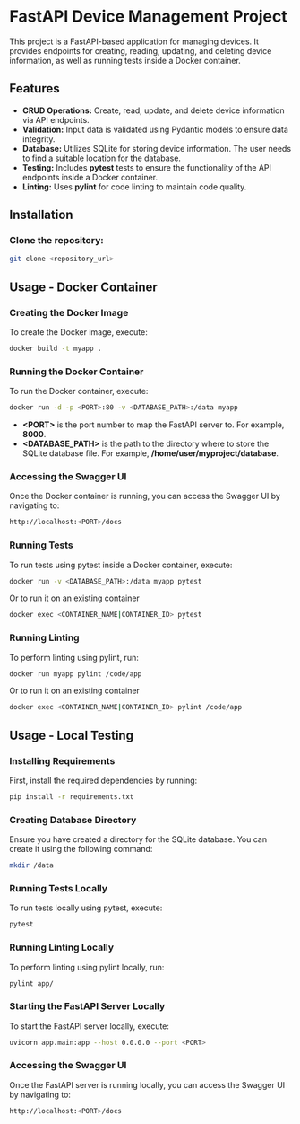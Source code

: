 # FastAPI Device Management Project

This project is a FastAPI-based application for managing devices.
It provides endpoints for creating, reading, updating, and deleting device information, as well as running tests inside a Docker container.

## Features
- **CRUD Operations:** Create, read, update, and delete device information via API endpoints.
- **Validation:** Input data is validated using Pydantic models to ensure data integrity.
- **Database:** Utilizes SQLite for storing device information. The user needs to find a suitable location for the database.
- **Testing:** Includes **pytest** tests to ensure the functionality of the API endpoints inside a Docker container.
- **Linting:** Uses **pylint** for code linting to maintain code quality.

## Installation
### Clone the repository:

```bash
git clone <repository_url>
```

## Usage - Docker Container
### Creating the Docker Image
To create the Docker image, execute:

```bash
docker build -t myapp .
```

### Running the Docker Container
To run the Docker container, execute:

```bash
docker run -d -p <PORT>:80 -v <DATABASE_PATH>:/data myapp
```

* **\<PORT>** is the port number to map the FastAPI server to. For example, **8000**.
* **\<DATABASE_PATH>** is the path to the directory where to store the SQLite database file. For example, **/home/user/myproject/database**.

### Accessing the Swagger UI
Once the Docker container is running, you can access the Swagger UI by navigating to:

```bash
http://localhost:<PORT>/docs
```
### Running Tests
To run tests using pytest inside a Docker container, execute:
```bash
docker run -v <DATABASE_PATH>:/data myapp pytest
```

Or to run it on an existing container
```bash
docker exec <CONTAINER_NAME|CONTAINER_ID> pytest
```

### Running Linting
To perform linting using pylint, run:

```bash
docker run myapp pylint /code/app
```

Or to run it on an existing container
```bash
docker exec <CONTAINER_NAME|CONTAINER_ID> pylint /code/app
```

## Usage - Local Testing
### Installing Requirements
First, install the required dependencies by running:

```bash
pip install -r requirements.txt
```

### Creating Database Directory
Ensure you have created a directory for the SQLite database. You can create it using the following command:

```bash
mkdir /data
```

### Running Tests Locally
To run tests locally using pytest, execute:

```bash
pytest
```

### Running Linting Locally
To perform linting using pylint locally, run:

```bash
pylint app/
```

### Starting the FastAPI Server Locally
To start the FastAPI server locally, execute:

```bash
uvicorn app.main:app --host 0.0.0.0 --port <PORT>
```

### Accessing the Swagger UI
Once the FastAPI server is running locally, you can access the Swagger UI by navigating to:

```bash
http://localhost:<PORT>/docs
```